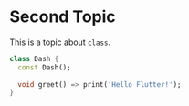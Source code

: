 # Second Topic

This is a topic about `class`.

```dart
class Dash {
  const Dash();
  
  void greet() => print('Hello Flutter!');
}
```
